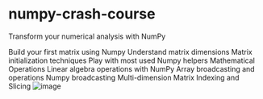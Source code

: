 # numpy-crash-course
Transform your numerical analysis with NumPy

Build your first matrix using Numpy
Understand matrix dimensions
Matrix initialization techniques
Play with most used Numpy helpers
Mathematical Operations
Linear algebra operations with NumPy
Array broadcasting and operations
Numpy broadcasting
Multi-dimension Matrix Indexing and Slicing
![image](https://user-images.githubusercontent.com/54021974/234551461-50e0d196-1304-4c33-b706-cac46fc4187d.png)
